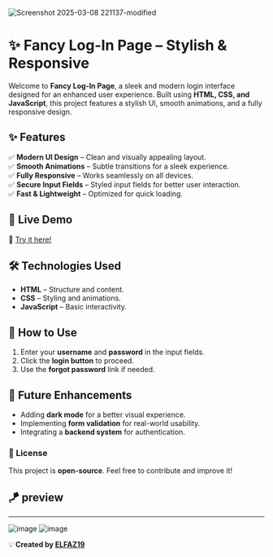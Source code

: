 ![Screenshot 2025-03-08 221137-modified](https://github.com/user-attachments/assets/18ed9280-df7c-4138-9f98-92cf38f1acd4)

# ✨ Fancy Log-In Page – Stylish & Responsive  

Welcome to **Fancy Log-In Page**, a sleek and modern login interface designed for an enhanced user experience. Built using **HTML, CSS, and JavaScript**, this project features a stylish UI, smooth animations, and a fully responsive design.  

## ✨ Features  
✅ **Modern UI Design** – Clean and visually appealing layout.  
✅ **Smooth Animations** – Subtle transitions for a sleek experience.  
✅ **Fully Responsive** – Works seamlessly on all devices.  
✅ **Secure Input Fields** – Styled input fields for better user interaction.  
✅ **Fast & Lightweight** – Optimized for quick loading.  

## 🚀 Live Demo  
🔗 [Try it here!](https://elfaz19.github.io/fancy-log-in-page/)  

## 🛠️ Technologies Used  
- **HTML** – Structure and content.  
- **CSS** – Styling and animations.  
- **JavaScript** – Basic interactivity.  

## 📌 How to Use  
1. Enter your **username** and **password** in the input fields.  
2. Click the **login button** to proceed.  
3. Use the **forgot password** link if needed.  

## 📅 Future Enhancements  
- Adding **dark mode** for a better visual experience.  
- Implementing **form validation** for real-world usability.  
- Integrating a **backend system** for authentication.  

### 📜 License  
This project is **open-source**. Feel free to contribute and improve it!  

## 🪁 preview
---

![image](https://github.com/user-attachments/assets/330b9857-65fc-47de-b961-4f617422f28a)
![image](https://github.com/user-attachments/assets/d4fc32bf-c758-4f47-bbe1-d7eb208df141)



💡 **Created by [ELFAZ19](https://github.com/elfaz19)**  
